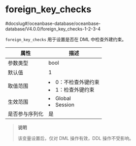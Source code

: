foreign_key_checks 
=======================================
#docslug#/oceanbase-database/oceanbase-database/V4.0.0/foreign_key_checks-1-2-3-4


`foreign_key_checks` 用于设置是否在 DML 中检查外建约束。


| **属性**  |                                                     **描述**                                                     |
|---------|----------------------------------------------------------------------------------------------------------------|
| 参数类型    | bool                                                                                                           |
| 默认值     | 1                                                                                                              |
| 取值范围    | <li> 0：不检查外键约束   <li> 1：检查外键约束    |
| 生效范围    | <li> Global   <li> Session        |
| 是否参与序列化 | 是                                                                                                              |


> **说明**
> 
> 该变量设置后，仅对 DML 操作有效，DDL 操作不受影响。

